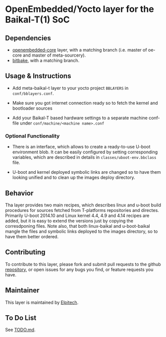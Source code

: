 # OpenEmbedded/Yocto layer for the Baikal-T(1) SoC

## Dependencies

- [openembedded-core](https://github.com/openembedded/openembedded-core)
  layer, with a matching branch (i.e. master of oe-core and master of
  meta-sourcery).
- [bitbake](https://github.com/openembedded/bitbake), with a matching branch.

## Usage & Instructions

- Add meta-baikal-t layer to your yocto project `BBLAYERS` in `conf/bblayers.conf`.

- Make sure you got internet connection ready so to fetch the kernel and
  bootloader sources

- Add your Baikal-T based hardware settings to a separate machine conf-file under
  `conf/machine/<machine name>.conf`

### Optional Functionality

- There is an interface, which allows to create a ready-to-use U-boot environment blob.
  It can be easily configured by setting corresponding variables, which are described
  in details in `classes/uboot-env.bbclass` file.

- U-boot and kernel deployed symbolic links are changed so to have them looking
  unified and to clean up the images deploy directory.

## Behavior

Tha layer provides two main recipes, which describes linux and u-boot build
procedures for sources fetched from T-platforms repositories and directes.
Primarily U-boot 2014.10 and Linux kernel 4.4, 4.9 and 4.14 recipes are 
added, but it is easy to extend the versions just by copying the corresdponing
files.
Note also, that both linux-baikal and u-boot-baikal mangle the files and symbolic
links deployed to the images directory, so to have them better ordered.

## Contributing

To contribute to this layer, please fork and submit pull requests to the
github [repository](https://github.com/T-Platforms/linux-kernel), or open
issues for any bugs you find, or feature requests you have.

## Maintainer

This layer is maintained by [Elpitech](https://www.elpitech.ru/).

## To Do List

See [TODO.md](TODO.md).
